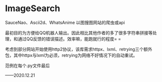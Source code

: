 # ImageSearch
 SauceNao、Ascii2d、WhatsAnime 以图搜图网站的爬虫或api

最初目的为方便给QQ机器人输出。因此相比其他作者的多了很多字符串拼接等处理，和通过QQ反馈的错误描述。效率嘛，能跑就行的程度= = 

考虑到部分网站开始使用http2协议，该库需求httpx、lxml、retrying三个额外包，其中httpx与lxml为必须，retrying为网络不好情况下的自动重试。

范例在每个.py文件最后

——2020.12.21